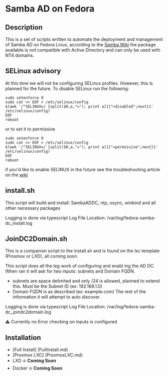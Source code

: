 # Samba AD on Fedora

## Description

This is a set of scripts written to automate the deployment and management of Samba AD on Fedora Linux, according to the
[Samba Wiki](https://wiki.samba.org/index.php/Distribution-specific_Package_Installation#Version_7_and_8) the package available is not compatible with Active Directory and can only be used with NT4 domains.

## SELinux advisory

At this time we will not be configuring SELinux profiles. However, this is planned for the future. To disable SELinux run the following:

```
sudo setenforce 0
sudo cat << EOF > /etc/selinux/config
$(awk '/^SELINUX=/ {split($0,a,"="); print a[1]"=disabled";next}1' /etc/selinux/config)
EOF
reboot
```

or to set it to permissive

```
sudo setenforce 0
sudo cat << EOF > /etc/selinux/config
$(awk '/^SELINUX=/ {split($0,a,"="); print a[1]"=permissive";next}1' /etc/selinux/config)
EOF
reboot
```

if you'd like to enable SELINUX in the future see the troubleshooting article on the [wiki](https://wiki.samba.org/index.php/Troubleshooting_SELinux_on_a_Samba_AD_DC)

## install.sh

This script will build and install: SambaADDC, ntp, osync, winbind and all other necessary packages

Logging is done via typescript
Log File Location: /var/log/fedora-samba-dc_install.log

## JoinDC2Domain.sh

This is a companion script to the install.sh and is found on the lxc template (Proxmox or LXD), all coming soon.

This script does all the leg work of configuring and enabl ing the AD DC. When ran it will ask for two inputs: subnets and Domain FQDN.

- subnets are space delimited and only /24 is allowed, planned to extend this. Must be the Subnet ID (ex: 192.168.1.0)
- Domain FQDN is as described (ex: example.com) The rest of the information it will attempt to auto discover.

Logging is done via typescript
Log File Location: /var/log/fedora-samba-dc_joindc2domain.log

:warning: Currently no Error checking on inputs is configured

## Installation
 - [Full Install] (FullInstall.md)
 - [Proxmox LXC] (ProxmoxLXC.md)
 - LXD :sparkle: **Coming Soon**
 - Docker :sparkle: **Coming Soon**
